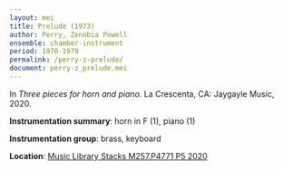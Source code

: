 ```yaml
---
layout: mei
title: Prelude (1973)
author: Perry, Zenobia Powell 
ensemble: chamber-instrument
period: 1970-1979
permalink: /perry-z-prelude/
document: perry-z_prelude.mei
---
```


In *Three pieces for horn and piano.* La Crescenta, CA: Jaygayle Music, 2020.

**Instrumentation summary**: horn in F (1), piano (1)

**Instrumentation group**: brass, keyboard

**Location**: <a href="https://tufts.primo.exlibrisgroup.com/permalink/01TUN_INST/1kc9gia/alma991018616872703851" target="_blank">Music Library Stacks M257.P4771 P5 2020</a>